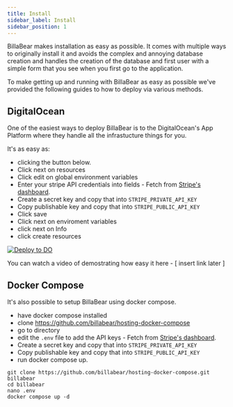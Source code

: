 ```yaml
---
title: Install
sidebar_label: Install
sidebar_position: 1
---
```

BillaBear makes installation as easy as possible. It comes with multiple ways to originally install it and avoids the complex and annoying database creation and handles the creation of the database and first user with a simple form that you see when you first go to the application.

To make getting up and running with BillaBear as easy as possible we've provided the following guides to how to deploy via various methods.

## DigitalOcean

One of the easiest ways to deploy BillaBear is to the DigitalOcean's App Platform where they handle all the infrastucture things for you.

It's as easy as:

* clicking the button below. 
* Click next on resources
* Click edit on global environment variables
* Enter your stripe API credentials into fields - Fetch from [Stripe's dashboard](https://dashboard.stripe.com/apikeys).
* Create a secret key and copy that into `STRIPE_PRIVATE_API_KEY`
* Copy publishable key and copy that into `STRIPE_PUBLIC_API_KEY`
* Click save
* Click next on enviroment variables
* click next on Info
* click create resources


[![Deploy to DO](https://www.deploytodo.com/do-btn-blue.svg)](https://cloud.digitalocean.com/apps/new?repo=https://github.com/billabear/billabear/tree/main)



You can watch a video of demostrating how easy it here - [ insert link later ]

## Docker Compose

It's also possible to setup BillaBear using docker compose.

* have docker compose installed
* clone https://github.com/billabear/hosting-docker-compose
* go to directory
* edit the `.env` file to add the API keys - Fetch from [Stripe's dashboard](https://dashboard.stripe.com/apikeys).
* Create a secret key and copy that into `STRIPE_PRIVATE_API_KEY`
* Copy publishable key and copy that into `STRIPE_PUBLIC_API_KEY`
* run docker compose up.

```
git clone https://github.com/billabear/hosting-docker-compose.git billabear
cd billabear
nano .env
docker compose up -d


